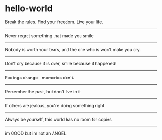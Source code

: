 # hello-world
Break the rules. 
Find your freedom. 
Live your life. 
________________ 
Never regret something that made you smile. 
______________________ 
Nobody is worth your tears, and the one who is won't make you cry. 
__________________ 
Don't cry because it is over, smile because it happened! 
______________________ 
Feelings change - memories don't. 
________________________ 
Remember the past, but don't live in it. 
____________________________ 
If others are jealous, you're doing something right 
____________________________ 
Always be yourself, this world has no room for copies 
___________________________ 
im GOOD but im not an ANGEL. 
